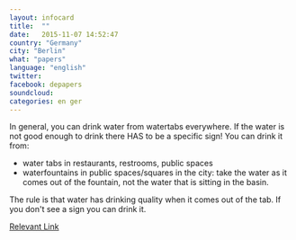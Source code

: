 ```yaml
---
layout: infocard
title:  ""
date:   2015-11-07 14:52:47
country: "Germany"
city: "Berlin"
what: "papers"
language: "english"
twitter:
facebook: depapers
soundcloud:
categories: en ger
---
```


In general, you can drink water from watertabs everywhere. If the water is not good enough to drink there HAS to be a specific sign! You can drink it from:

- water tabs in restaurants, restrooms, public spaces
- waterfountains in public spaces/squares in the city: take the water as it comes out of the fountain, not the water that is sitting in the basin.

The rule is that water has drinking quality when it comes out of the tab. If you don't see a sign you can drink it.

[Relevant Link](http://www.umweltbundesamt.de/themen/wasser/trinkwasser/trinkwasserqualitaet/daten-zur-trinkwasserqualitaet)
